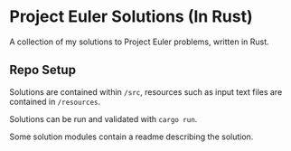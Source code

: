 # Project Euler Solutions (In Rust)

A collection of my solutions to Project Euler problems, written in Rust.

## Repo Setup

Solutions are contained within `/src`, resources such as input text files are contained in `/resources`.

Solutions can be run and validated with `cargo run`.

Some solution modules contain a readme describing the solution.